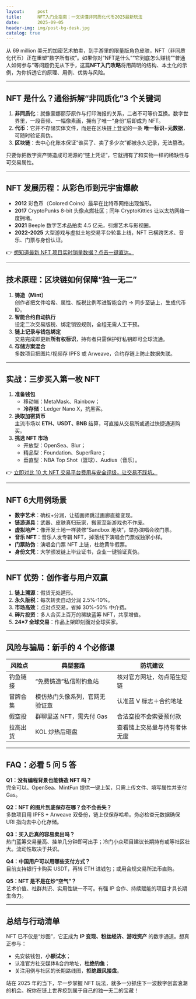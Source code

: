 ```yaml
---
layout:     post
title:      NFT入门全指南：一文读懂非同质化代币2025最新玩法
date:       2025-09-05
header-img: img/post-bg-desk.jpg
catalog: true
---
```


从 69 million 美元的加密艺术拍卖，到手游里的限量版角色皮肤，NFT（非同质化代币）正在重塑“数字所有权”。如果你对“NFT是什么”“它到底怎么赚钱”“普通人如何参与”等问题仍无从下手，这篇**NFT入门攻略**将用简明的结构、本土化的示例，为你拆透它的原理、用例、优势与风险。

---

## NFT 是什么？通俗拆解“非同质化”3 个关键词

1. **非同质化**：就像蒙娜丽莎原作与打印海报的关系，二者不可等价互换。数字世界里，一段音频、一幅像素画，拥有了唯一“身份”后即成为 NFT。
2. **代币**：它并不存储实体文件，而是在区块链上登记的一条 **唯一标识**+**元数据**，可随时验证真伪。
3. **区块链**：去中心化账本保证“谁买了、卖了多少次”都被永久记录，无法篡改。

只要你把数字资产铸造成可溯源的“链上凭证”，它就拥有了和实物一样的稀缺性与可交易属性。

---

## NFT 发展历程：从彩色币到元宇宙爆款

- **2012** 彩色币（Colored Coins）最早在比特币网络出现雏形。  
- **2017** CryptoPunks 8-bit 头像点燃社区；同年 CryptoKitties 让以太坊网络一度拥堵。  
- **2021** Beeple 数字艺术品拍卖 4.5 亿元，引爆艺术与影视圈。  
- **2022-2025** 大型游戏与虚拟土地交易平台轮番上线，NFT 已横跨艺术、音乐、门票与身份认证。

👉 [想知道最新 NFT 项目实时销量数据？点击一键直达。](https://okxdog.com/)

---

## 技术原理：区块链如何保障“独一无二”

1. **铸造（Mint）**  
   创作者把文件哈希、属性、版税比例写进智能合约 → 同步至链上，生成代币 ID。  
2. **智能合约自动执行**  
   设定二次交易版税、绑定销毁规则，全程无需人工干预。  
3. **链上记录与钱包绑定**  
   交易完成即更新**所有权标识**，持有者只需保护好私钥即可全球流通。  
4. **存储方案混合**  
   多数项目把图片/视频存 IPFS 或 Arweave，合约存链上防止数据失联。

---

## 实战：三步买入第一枚 NFT

1. **准备钱包**  
   - 移动端：MetaMask、Rainbow；  
   - **冷存储**：Ledger Nano X，抗黑客。  
2. **换取加密货币**  
   主流市场以 **ETH、USDT、BNB** 结算，可直接从交易所或通过快捷通道购买。  
3. **挑选 NFT 市场**  
   - 开放型：OpenSea、Blur；  
   - 精品型：Foundation、SuperRare；  
   - 垂直型：NBA Top Shot（篮球）、Audius（音乐）。

👉 [立即对比 10 大 NFT 交易平台费用与安全评级，让交易不踩坑。](https://okxdog.com/)

---

## NFT 6大用例场景

- **数字艺术**：确权+分润，让插画师跳过画廊直接变现。  
- **链游道具**：武器、皮肤真归玩家，搬家至新游戏也不作废。  
- **虚拟地产**：像开发土地一样装修“Sandbox 地块”，举办演唱会收门票。  
- **音乐 NFT**：音乐人发专辑 NFT，掉落线下演唱会门票或独家小样。  
- **门票防伪**：演唱会门票 NFT 上链，杜绝黄牛假票。  
- **身份文凭**：大学颁发链上毕业证书，企业一键验证真伪。

---

## NFT 优势：创作者与用户双赢

1. **链上溯源**：假货无处遁形。  
2. **永久版税**：每次转卖自动分润 2.5%-10%。  
3. **市场高效**：点对点交易，省掉 30%-50% 中介费。  
4. **碎片投资**：多人合买上百万的稀缺蓝筹 NFT，共享增值。  
5. **24×7 全球交易**：作品上架即刻面对全球买家。

---

## 风险与骗局：新手的 4 个必修课

| 风险点     | 典型套路                        | 防坑建议                     |
|------------|---------------------------------|----------------------------|
| 钓鱼链接   | “免费铸造”私信附钓鱼站           | 核对官方网址，勿点陌生短链  |
| 冒牌合集   | 模仿热门头像系列，官网无验证章    | 认准蓝 V 标志＋合约地址     |
| 假空投      | 群聊里送 NFT，需先付 Gas         | 合法空投不会索要预付款       |
| 拉高出货   | KOL 炒热后砸盘                   | 查看链上交易量与持有者休无度|

---

## FAQ：必看 5 问 5 答

**Q1：没有编程背景也能铸造 NFT 吗？**  
完全可以。OpenSea、MintFun 提供一键上架，只需上传文件、填写属性并支付 Gas。

**Q2：NFT 的图片到底保存在哪？会不会丢失？**  
多数项目用 IPFS + Arweave 双备份，链上仅保存哈希。务必检查元数据确保 URI 指向去中心化存储。

**Q3：买入后真的容易卖出吗？**  
热门蓝筹交易量高、挂单几分钟即可出手；冷门小众项目建议长期持有或等社区壮大。流动性取决于共识。

**Q4：中国用户可以用哪些支付方式？**  
目前支持银行卡购买 USDT，再转 ETH 进钱包；或用合规交易所法币直购。

**Q5：NFT 是不是在炒“空气”？**  
艺术价值、社群共识、实用性缺一不可。有强 IP 合作、持续赋能的项目才具长期生命力。

---

## 总结与行动清单

NFT 已不仅是“炒图”，它正成为 **IP 变现、粉丝经济、游戏资产** 的数字通道。想真正参与：

- 先安装钱包，**小额试水**；  
- 认准官方社交媒体&合约地址，**杜绝钓鱼**；  
- 关注用例与社区的长期路线图，**拒绝跟风接盘**。

站在 2025 年的当下，早一步掌握 NFT 玩法，就多一分抓住下一波数字创富浪潮的机会。祝你在链上世界挖到属于自己的独一无二的宝藏！